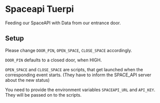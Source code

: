 # Spaceapi Tuerpi

Feeding our SpaceAPI with Data from our entrance door.

## Setup

Please change `DOOR_PIN`, `OPEN_SPACE`, `CLOSE_SPACE` accordingly.

`DOOR_PIN` defaults to a closed door, when HIGH.

`OPEN_SPACE` and `CLOSE_SPACE` are scripts, that get launched when the corresponding event starts. (They have to inform
the SPACE_API server about the new status)

You need to provide the environment variables
`SPACEAPI_URL` and `API_KEY`. They will be passed on to the scripts.